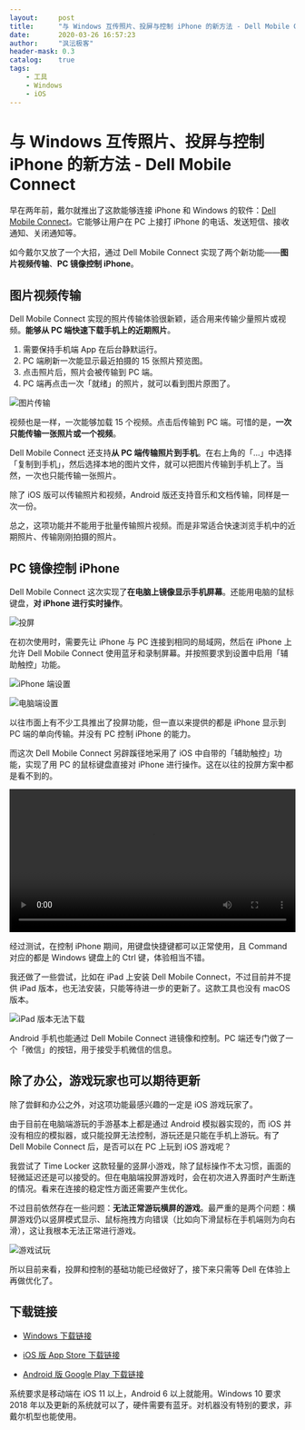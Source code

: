 ```yaml
---
layout:     post
title:      "与 Windows 互传照片、投屏与控制 iPhone 的新方法 - Dell Mobile Connect"
date:       2020-03-26 16:57:23
author:     "沨沄极客"
header-mask: 0.3
catalog:    true
tags: 
    - 工具
    - Windows
    - iOS
---
```


# 与 Windows 互传照片、投屏与控制 iPhone 的新方法 - Dell Mobile Connect

早在两年前，戴尔就推出了这款能够连接 iPhone 和 Windows 的软件：[Dell Mobile Connect](https://www.dell.com/en-us/shop/dell-mobile-connect/ab/dell-mobile-connect)。它能够让用户在 PC 上接打 iPhone 的电话、发送短信、接收通知、关闭通知等。

如今戴尔又放了一个大招，通过 Dell Mobile Connect 实现了两个新功能——**图片视频传输**、**PC 镜像控制 iPhone**。

## 图片视频传输

Dell Mobile Connect 实现的照片传输体验很新颖，适合用来传输少量照片或视频。**能够从 PC 端快速下载手机上的近期照片**。

1. 需要保持手机端 App 在后台静默运行。
2. PC 端刷新一次能显示最近拍摄的 15 张照片预览图。
3. 点击照片后，照片会被传输到 PC 端。
4. PC 端再点击一次「就绪」的照片，就可以看到图片原图了。

![图片传输](https://i.loli.net/2020/03/26/pXB2zHnkr9qQlTV.png)

视频也是一样，一次能够加载 15 个视频。点击后传输到 PC 端。可惜的是，**一次只能传输一张照片或一个视频**。

Dell Mobile Connect 还支持**从 PC 端传输照片到手机**。在右上角的「...」中选择「复制到手机」，然后选择本地的图片文件，就可以把图片传输到手机上了。当然，一次也只能传输一张照片。

除了 iOS 版可以传输照片和视频，Android 版还支持音乐和文档传输，同样是一次一份。

总之，这项功能并不能用于批量传输照片视频。而是非常适合快速浏览手机中的近期照片、传输刚刚拍摄的照片。



## PC 镜像控制 iPhone

Dell Mobile Connect 这次实现了**在电脑上镜像显示手机屏幕**。还能用电脑的鼠标键盘，**对 iPhone 进行实时操作**。

![投屏](https://i.loli.net/2020/03/26/hYOlIraDqWQEtyi.png)

在初次使用时，需要先让 iPhone 与 PC 连接到相同的局域网，然后在 iPhone 上允许 Dell Mobile Connect 使用蓝牙和录制屏幕。并按照要求到设置中启用「辅助触控」功能。

![iPhone 端设置](https://i.loli.net/2020/03/26/sNDjBKzqTIlu8LE.jpg)

![电脑端设置](https://i.loli.net/2020/03/26/UvzFAnQPCD8OwsX.png)

以往市面上有不少工具推出了投屏功能，但一直以来提供的都是 iPhone 显示到 PC 端的单向传输。并没有 PC 控制 iPhone 的能力。

而这次 Dell Mobile Connect 另辟蹊径地采用了 iOS 中自带的「辅助触控」功能，实现了用 PC 的鼠标键盘直接对 iPhone 进行操作。这在以往的投屏方案中都是看不到的。

<video id="my-video" class="video-js" controls="" preload="meta" style="width:100%" poster="" data-setup="{}">
    <source src="../img/in-post/2020-03-26-Dell-Mobile-Connect/Dell-Mobile-Video.mp4" type="video/mp4">
</video>

经过测试，在控制 iPhone 期间，用键盘快捷键都可以正常使用，且 Command 对应的都是 Windows 键盘上的 Ctrl 键，体验相当不错。

我还做了一些尝试，比如在 iPad 上安装 Dell Mobile Connect，不过目前并不提供 iPad 版本，也无法安装，只能等待进一步的更新了。这款工具也没有 macOS 版本。

![iPad 版本无法下载](https://i.loli.net/2020/03/26/ADValOkYsxoBGJc.png)

Android 手机也能通过 Dell Mobile Connect 进镜像和控制。PC 端还专门做了一个「微信」的按钮，用于接受手机微信的信息。

## 除了办公，游戏玩家也可以期待更新

除了尝鲜和办公之外，对这项功能最感兴趣的一定是 iOS 游戏玩家了。

由于目前在电脑端游玩的手游基本上都是通过 Android 模拟器实现的，而 iOS 并没有相应的模拟器，或只能投屏无法控制，游玩还是只能在手机上游玩。有了 Dell Mobile Connect 后，是否可以在 PC 上玩到 iOS 游戏呢？

我尝试了 Time Locker 这款轻量的竖屏小游戏，除了鼠标操作不太习惯，画面的轻微延迟还是可以接受的。但在电脑端投屏游戏时，会在初次进入界面时产生断连的情况。看来在连接的稳定性方面还需要产生优化。

不过目前依然存在一些问题：**无法正常游玩横屏的游戏**。最严重的是两个问题：横屏游戏仍以竖屏模式显示、鼠标拖拽方向错误（比如向下滑鼠标在手机端则为向右滑），这让我根本无法正常进行游戏。

![游戏试玩](https://i.loli.net/2020/03/26/5G3fmYiMTtk6jBv.png)

所以目前来看，投屏和控制的基础功能已经做好了，接下来只需等 Dell 在体验上再做优化了。


## 下载链接

- [Windows 下载链接](https://www.microsoft.com/zh-cn/p/dell-mobile-connect/9nx51w9gbs5t?rtc=1)

- [iOS 版 App Store 下载链接](https://itunes.apple.com/app/dell-mobile-connect/id1241903676)

- [Android 版 Google Play 下载链接](https://play.google.com/store/apps/details?id=com.screenovate.dell.mobileconnect)

系统要求是移动端在 iOS 11 以上，Android 6 以上就能用。Windows 10 要求 2018 年以及更新的系统就可以了，硬件需要有蓝牙。对机器没有特别的要求，非戴尔机型也能使用。
